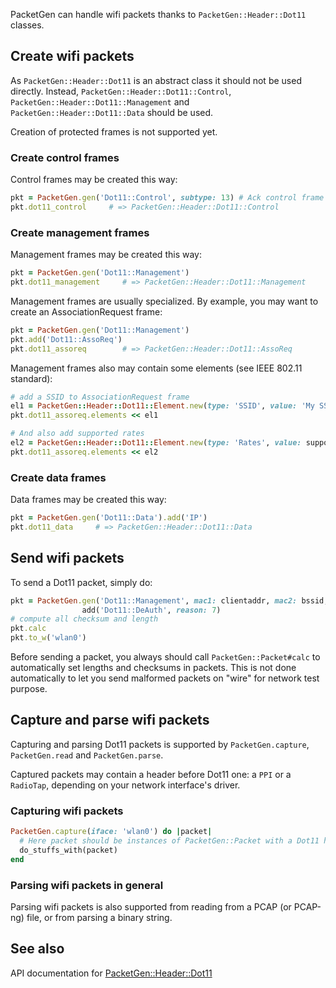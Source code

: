 PacketGen can handle wifi packets thanks to `PacketGen::Header::Dot11` classes.

## Create wifi packets

As `PacketGen::Header::Dot11` is an abstract class it should not be used directly.
Instead, `PacketGen::Header::Dot11::Control`, `PacketGen::Header::Dot11::Management` and `PacketGen::Header::Dot11::Data` should be used.

Creation of protected frames is not supported yet.

### Create control frames
Control frames may be created this way:

```ruby
pkt = PacketGen.gen('Dot11::Control', subtype: 13) # Ack control frame
pkt.dot11_control     # => PacketGen::Header::Dot11::Control
```

### Create management frames
Management frames may be created this way:

```ruby
pkt = PacketGen.gen('Dot11::Management')
pkt.dot11_management     # => PacketGen::Header::Dot11::Management
```

Management frames are usually specialized. By example, you may want to create an AssociationRequest frame:

```ruby
pkt = PacketGen.gen('Dot11::Management')
pkt.add('Dot11::AssoReq')
pkt.dot11_assoreq        # => PacketGen::Header::Dot11::AssoReq
```

Management frames also may contain some elements (see IEEE 802.11 standard):

```ruby
# add a SSID to AssociationRequest frame
el1 = PacketGen::Header::Dot11::Element.new(type: 'SSID', value: 'My SSID')
pkt.dot11_assoreq.elements << el1

# And also add supported rates
el2 = PacketGen::Header::Dot11::Element.new(type: 'Rates', value: supported_rates)
pkt.dot11_assoreq.elements << el2
```

### Create data frames
Data frames may be created this way:

```ruby
pkt = PacketGen.gen('Dot11::Data').add('IP')
pkt.dot11_data     # => PacketGen::Header::Dot11::Data
```

## Send wifi packets

To send a Dot11 packet, simply do:

```ruby
pkt = PacketGen.gen('Dot11::Management', mac1: clientaddr, mac2: bssid, mac3: bssid).
                add('Dot11::DeAuth', reason: 7)
# compute all checksum and length
pkt.calc
pkt.to_w('wlan0')
```
Before sending a packet, you always should call `PacketGen::Packet#calc` to automatically set lengths and checksums in packets. This is not done automatically to let you send malformed packets on "wire" for network test purpose.

## Capture and parse wifi packets

Capturing and parsing Dot11 packets is supported by `PacketGen.capture`, `PacketGen.read` and `PacketGen.parse`.

Captured packets may contain a header before Dot11 one: a `PPI` or a `RadioTap`, depending on your network interface's driver.

### Capturing wifi packets

```ruby
PacketGen.capture(iface: 'wlan0') do |packet|
  # Here packet should be instances of PacketGen::Packet with a Dot11 header
  do_stuffs_with(packet)
end
```
### Parsing wifi packets in general
Parsing wifi packets is also supported from reading from a PCAP (or PCAP-ng) file, or from parsing a binary string.

## See also
API documentation for [PacketGen::Header::Dot11](http://www.rubydoc.info/gems/packetgen/PacketGen/Header/Dot11.html)
